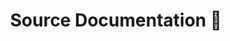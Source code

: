 ---
title: Source Documentation 🔗
layout: redirect
redirect_url: /source/
has_children: false
nav_order: 10
parent: Code Development
---